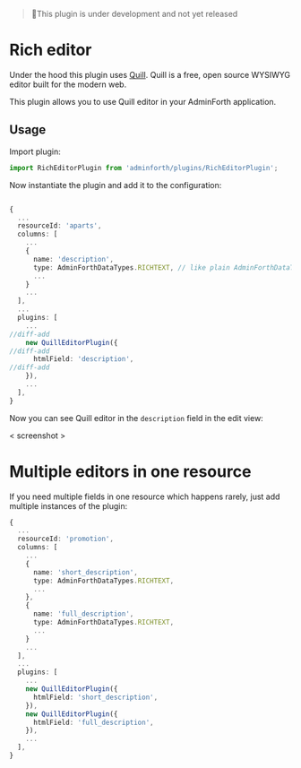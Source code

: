 
> 🫸This plugin is under development and not yet released

# Rich editor

Under the hood this plugin uses [Quill](https://quilljs.com/). Quill is a free, open source WYSIWYG editor built for the modern web.

This plugin allows you to use Quill editor in your AdminForth application.

## Usage

Import plugin:

```ts title="./index.ts"
import RichEditorPlugin from 'adminforth/plugins/RichEditorPlugin';
```

Now instantiate the plugin and add it to the configuration:

```ts title="./index.ts"

{
  ...
  resourceId: 'aparts',
  columns: [
    ...
    {
      name: 'description',
      type: AdminForthDataTypes.RICHTEXT, // like plain AdminForthDataTypes.TEXT but renders HTML in show/list views
      ...
    }
    ...
  ],
  ...
  plugins: [
    ...
//diff-add
    new QuillEditorPlugin({
//diff-add
      htmlField: 'description',
//diff-add
    }),
    ...
  ],
}
```

Now you can see Quill editor in the `description` field in the edit view:

< screenshot >

# Multiple editors in one resource

If you need multiple fields in one resource which happens rarely, just add multiple instances of the plugin:

```ts
{
  ...
  resourceId: 'promotion',
  columns: [
    ...
    {
      name: 'short_description',
      type: AdminForthDataTypes.RICHTEXT,
      ...
    },
    {
      name: 'full_description',
      type: AdminForthDataTypes.RICHTEXT,
      ...
    }
    ...
  ],
  ...
  plugins: [
    ...
    new QuillEditorPlugin({
      htmlField: 'short_description',
    }),
    new QuillEditorPlugin({
      htmlField: 'full_description',
    }),
    ...
  ],
}
```